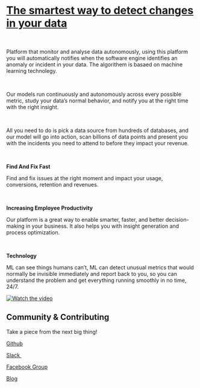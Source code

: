 <!-- #######  YAY, I AM THE SOURCE EDITOR! #########-->
<h1 class="font_3"><a href="https://www.analytics-model.com/"><span class="color_11">The smartest way to detect&nbsp;changes in your data</span></a></h1>
<p>&nbsp;</p>


Platform that monitor and analyse data autonomously, using this platform you will automatically notifies when the software engine identifies an anomaly or incident in your data. The algorithem is basaed on machine learning technolegy. 

<p>&nbsp;</p>
Our models run continuously and autonomously across every possible metric, study your data’s normal
behavior, and notify you at the right time with the right insight.

<p>&nbsp;</p>
All you need to do is pick a data source from hundreds of databases, and our model will go into action, scan billions of data points and present you with the incidents you need to attend to before they impact your revenue.


<p>&nbsp;</p>
<p><strong>Find And Fix Fast</strong></p>
Find and fix issues at the right moment and impact your usage, conversions,
retention and revenues.
<p>&nbsp;</p>
<p><strong>Increasing Employee Productivity</strong></p>
Our platform is a great way to enable smarter, faster, and better decision-making in your business. It also helps you with insight generation and process optimization.
<p>&nbsp;</p>
<p><strong>Technology</strong></p>
ML can see things humans can’t, ML can detect unusual metrics that would normally be invisible immediately and report back to you, so you can understand the problem and get everything running smoothly in no time, 24/7. 

[![Watch the video](https://img.youtube.com/vi/u10oa1AA35k/mqdefault.jpg)](https://www.youtube.com/watch?v=u10oa1AA35k)

<h2 dir="auto">Community &amp; Contributing</h2>
<p>Take a piece from the next big thing!</p>
<p><a title="Github" href="https://github.com/analytics-model/Analytics-model">Github</a>&nbsp;</p>
<p><a href="https://join.slack.com/t/analytics-model/shared_invite/zt-1crz0ctq9-c3N3IT134h9SI0MDFCsvsA">Slack&nbsp;</a></p>
<p><a href="https://www.facebook.com/groups/1733475623667253">Facebook Group</a></p>
<p><a href="https://www.analytics-model.com/blog">Blog</a></p>

<!--
**analytics-model/Analytics-model** is a ✨ _special_ ✨ repository because its `README.md` (this file) appears on your GitHub profile.

Here are some ideas to get you started:

- 🔭 I’m currently working on ...
- 🌱 I’m currently learning ...
- 👯 I’m looking to collaborate on ...
- 🤔 I’m looking for help with ...
- 💬 Ask me about ...
- 📫 How to reach me: ...
- 😄 Pronouns: ...
- ⚡ Fun fact: ...
-->
